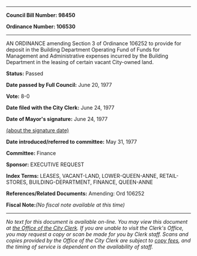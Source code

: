

********

**Council Bill Number: 98450**
   
**Ordinance Number: 106530**
********

 AN ORDINANCE amending Section 3 of Ordinance 106252 to provide for deposit in the Building Department Operating Fund of Funds for Management and Administrative expenses incurred by the Building Department in the leasing of certain vacant City-owned land.

**Status:** Passed
   
**Date passed by Full Council:** June 20, 1977
   
**Vote:** 8-0
   
**Date filed with the City Clerk:** June 24, 1977
   
**Date of Mayor's signature:** June 24, 1977
   
[(about the signature date)](/~public/approvaldate.htm)
   
   
   
**Date introduced/referred to committee:** May 31, 1977
   
**Committee:** Finance
   
**Sponsor:** EXECUTIVE REQUEST
   
   
**Index Terms:** LEASES, VACANT-LAND, LOWER-QUEEN-ANNE, RETAIL-STORES, BUILDING-DEPARTMENT, FINANCE, QUEEN-ANNE

**References/Related Documents:** Amending: Ord 106252

**Fiscal Note:**_(No fiscal note available at this time)_
********

_No text for this document is available on-line. You may view this document at [the Office of the City Clerk](http://www.seattle.gov/leg/clerk/contactUs.htm). If you are unable to visit the Clerk's Office, you may request a copy or scan be made for you by Clerk staff. Scans and copies provided by the Office of the City Clerk are subject to [copy fees](http://clerk.seattle.gov/~public/clerkfees.htm), and the timing of service is dependent on the availability of staff._

